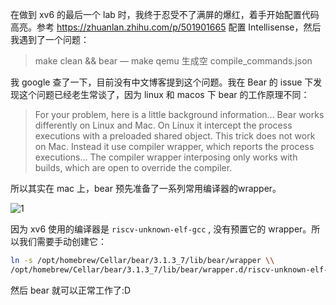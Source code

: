 在做到 xv6 的最后一个 lab 时，我终于忍受不了满屏的爆红，着手开始配置代码高亮。参考  https://zhuanlan.zhihu.com/p/501901665 配置 Intellisense，然后我遇到了一个问题：



> make clean && bear — make qemu 生成空 compile_commands.json



我 google 查了一下，目前没有中文博客提到这个问题。我在 Bear 的 issue 下发现这个问题已经老生常谈了，因为 linux 和 macos 下 bear 的工作原理不同：



> For your problem, here is a little background information... Bear works differently on Linux and Mac. On Linux it intercept the process executions with a preloaded shared object. This trick does not work on Mac. Instead it use compiler wrapper, which reports the process executions... The compiler wrapper interposing only works with builds, which are open to override the compiler.



所以其实在 mac 上，bear 预先准备了一系列常用编译器的wrapper。



![1](https://image_bed//https://persecution-1301196908.cos.ap-chongqing.myqcloud.com/image_bed1.png.plain)



因为 xv6 使用的编译器是 `riscv-unknown-elf-gcc` , 没有预置它的 wrapper。所以我们需要手动创建它：


```bash
ln -s /opt/homebrew/Cellar/bear/3.1.3_7/lib/bear/wrapper \\
/opt/homebrew/Cellar/bear/3.1.3_7/lib/bear/wrapper.d/riscv-unknown-elf-gcc
```


然后 bear 就可以正常工作了:D
